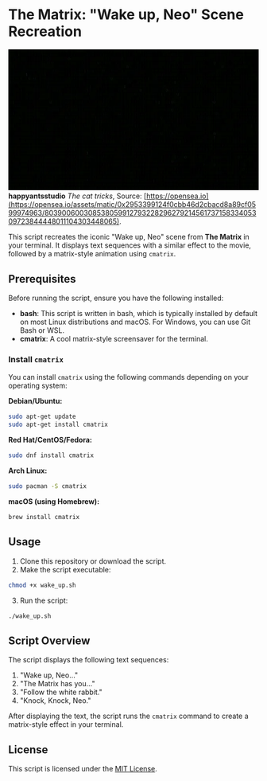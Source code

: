 # The Matrix: "Wake up, Neo" Scene Recreation

![Matrix Cat](./assets/cat.gif)
**happyantsstudio** _The cat tricks_, Source: [https://opensea.io](https://opensea.io/assets/matic/0x2953399124f0cbb46d2cbacd8a89cf0599974963/80390060030853805991279322829627921456173715833405309723844448011104303448065).

This script recreates the iconic "Wake up, Neo" scene from **The Matrix** in your terminal. It displays text sequences with a similar effect to the movie, followed by a matrix-style animation using `cmatrix`.

## Prerequisites

Before running the script, ensure you have the following installed:

- **bash**: This script is written in bash, which is typically installed by default on most Linux distributions and macOS. For Windows, you can use Git Bash or WSL.
- **cmatrix**: A cool matrix-style screensaver for the terminal.

### Install `cmatrix`

You can install `cmatrix` using the following commands depending on your operating system:

**Debian/Ubuntu:**

```bash
sudo apt-get update
sudo apt-get install cmatrix
```

**Red Hat/CentOS/Fedora:**

```bash
sudo dnf install cmatrix
```

**Arch Linux:**

```bash
sudo pacman -S cmatrix
```

**macOS (using Homebrew):**

```bash
brew install cmatrix
```

## Usage

1. Clone this repository or download the script.
2. Make the script executable:

```bash
chmod +x wake_up.sh
```

3. Run the script:

```bash
./wake_up.sh
```

## Script Overview

The script displays the following text sequences:

1. "Wake up, Neo..."
2. "The Matrix has you..."
3. "Follow the white rabbit."
4. "Knock, Knock, Neo."

After displaying the text, the script runs the `cmatrix` command to create a matrix-style effect in your terminal.

## License

This script is licensed under the [MIT License](LICENSE).
